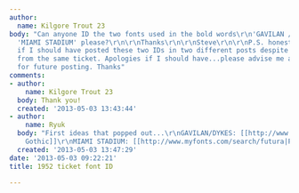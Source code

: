 ```yaml
---
author:
  name: Kilgore Trout 23
body: "Can anyone ID the two fonts used in the bold words\r\n'GAVILAN /DYKES' and
  'MIAMI STADIUM' please?\r\n\r\nThanks\r\n\r\nSteve\r\n\r\nP.S. honestly don't know
  if I should have posted these two IDs in two different posts despite them coming
  from the same ticket. Apologies if I should have...please advise me as to the protocol
  for future posting. Thanks"
comments:
- author:
    name: Kilgore Trout 23
  body: Thank you!
  created: '2013-05-03 13:43:44'
- author:
    name: Ryuk
  body: "First ideas that popped out...\r\nGAVILAN/DYKES: [[http://www.myfonts.com/fonts/linotype/trade-gothic|Trade
    Gothic]]\r\nMIAMI STADIUM: [[http://www.myfonts.com/search/futura|Futura]]"
  created: '2013-05-03 13:47:29'
date: '2013-05-03 09:22:21'
title: 1952 ticket font ID

---
```

